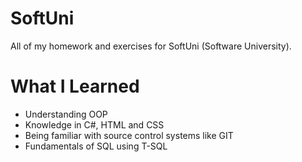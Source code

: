 # SoftUni

All of my homework and exercises for SoftUni (Software University).

# What I Learned

* Understanding OOP
* Knowledge in C#, HTML and CSS
* Being familiar with source control systems like GIT
* Fundamentals of SQL using T-SQL

